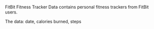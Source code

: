 FitBit Fitness Tracker Data contains personal fitness trackers from FitBit users. 

The data: date, calories burned, steps
